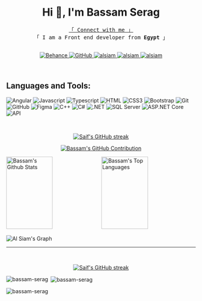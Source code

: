 <h1 align="center">Hi 👋, I'm Bassam Serag</h1>
<p align="center"> 
  <samp>
    <a href="#">「 Connect with me 」</a>
    <br>
    「 I am a Front end developer from <b>Egypt</b> 」
    <br>
    <br>
  </samp>
</p>
<p align="center">
 <a href="https://www.behance.net/bassamserag" target="_blank">
  <img src="https://img.shields.io/badge/Behance-1769FF?style=for-the-badge&logo=behance&logoColor=white" alt="Behance" />
</a>
<a href="https://github.com/Bassam-Serag" target="_blank">
  <img src="https://img.shields.io/badge/GitHub-181717?style=for-the-badge&logo=github&logoColor=white" alt="GitHub" />
</a>

 <a href="https://linkedin.com/in/bassam-serag-756292254" target="_blank">
  <img src="https://img.shields.io/badge/LinkedIn-0077B5?style=for-the-badge&logo=linkedin&logoColor=white" alt="alsiam"/>
 </a>

 <a href="https://www.instagram.com/bassam_serag_99/" target="_blank">
  <img src="https://img.shields.io/badge/Instagram-fe4164?style=for-the-badge&logo=instagram&logoColor=white" alt="alsiam" />
 </a> 
 <a href="https://www.facebook.com/profile.php?id=100008375294545" target="_blank">
  <img src="https://img.shields.io/badge/Facebook-20BEFF?&style=for-the-badge&logo=facebook&logoColor=white" alt="alsiam"  />
  </a> 
</p>
<br />


## Languages and Tools:
![Angular](https://img.shields.io/badge/Angular-DD0031?style=for-the-badge&logo=angular&logoColor=white)
![Javascript](https://img.shields.io/badge/Javascript-F0DB4F?style=for-the-badge&labelColor=black&logo=javascript&logoColor=F0DB4F)
![Typescript](https://img.shields.io/badge/Typescript-007acc?style=for-the-badge&labelColor=black&logo=typescript&logoColor=007acc)
![HTML](https://img.shields.io/badge/HTML5-E34F26?style=for-the-badge&logo=html5&logoColor=white)
![CSS3](https://img.shields.io/badge/CSS3-1572B6?style=for-the-badge&logo=css3&logoColor=white)
![Bootstrap](https://img.shields.io/badge/Bootstrap-563D7C?style=for-the-badge&logo=bootstrap&logoColor=white)
![Git](https://img.shields.io/badge/Git-F05032?style=for-the-badge&logo=git&logoColor=white)
![GitHub](https://img.shields.io/badge/GitHub-181717?style=for-the-badge&logo=github&logoColor=white)
![Figma](https://img.shields.io/badge/Figma-F24E1E?style=for-the-badge&logo=figma&logoColor=white)
![C++](https://img.shields.io/badge/C++-00599C?style=for-the-badge&logo=c%2B%2B&logoColor=white)
![C#](https://img.shields.io/badge/C%23-239120?style=for-the-badge&logo=c-sharp&logoColor=white)
![.NET](https://img.shields.io/badge/.NET-512BD4?style=for-the-badge&logo=.net&logoColor=white)
![SQL Server](https://img.shields.io/badge/Microsoft_SQL_Server-CC2927?style=for-the-badge&logo=microsoft%20sql%20server&logoColor=white)
![ASP.NET Core](https://img.shields.io/badge/ASP.NET_Core-512BD4?style=for-the-badge&logo=.net&logoColor=white)
![API](https://img.shields.io/badge/API-009688?style=for-the-badge&logo=api&logoColor=white)


<br/>
<p align="center">
  <a href="https://github.com/Bassam-Serag">
    <img src="https://github-readme-streak-stats.herokuapp.com/?user=bassam-serag&theme=radical&border=7F3FBF&background=0D1117" alt="Saif's GitHub streak"/>
  </a>
</p>

<p align="center">
  <a href="https://github.com/Bassam-Serag">
    <img src="https://github-profile-summary-cards.vercel.app/api/cards/profile-details?username=bassam-serag&theme=radical" alt="Bassam's GitHub Contribution"/>
  </a>
</p>

<a> 
    <a href="https://github.com/Bassam-Serag"><img alt="Bassam's Github Stats" src="https://github-readme-stats.vercel.app/api?username=bassam-serag&show_icons=true&count_private=true&theme=react&border_color=7F3FBF&bg_color=0D1117&title_color=F85D7F&icon_color=F8D866" height="192px" width="49.5%"/></a>
  <a href="https://github.com/Bassam-Serag"><img alt="Bassam's Top Languages" src="https://github-readme-stats.vercel.app/api?username=bassam-serag&langs_count=8&layout=compact&theme=react&border_color=7F3FBF&bg_color=0D1117&title_color=F85D7F&icon_color=F8D866" height="192px" width="49.5%"/></a>
  <br/>
</a>


![Al Siam's Graph](https://github-readme-activity-graph.vercel.app/graph?username=alsiam&custom_title=Al%20Siam's%20GitHub%20Activity%20Graph&bg_color=0D1117&color=7F3FBF&line=7F3FBF&point=7F3FBF&area_color=FFFFFF&title_color=FFFFFF&area=true)

<hr/>
<br/>
<p align="center">
  <a href="https://github.com/Bassam-Serag">
    <img src="https://github-readme-stats.vercel.app/api/top-langs?username=bassam-serag&theme=radical&border=7F3FBF&background=0D1117" alt="Saif's GitHub streak"/>
  </a>
</p>

<p><img align="left" src="https://github-readme-stats.vercel.app/api/top-langs?username=bassam-serag&show_icons=true&locale=en&layout=compact" alt="bassam-serag" /></p>

<p>&nbsp;<img align="center" src="https://github-readme-stats.vercel.app/api?username=bassam-serag&show_icons=true&locale=en" alt="bassam-serag" /></p>

<p><img align="center" src="https://github-readme-streak-stats.herokuapp.com/?user=bassam-serag&" alt="bassam-serag" /></p>
